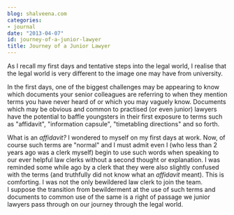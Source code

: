 ```yaml
---
blog: shalveena.com
categories:
- journal
date: "2013-04-07"
id: journey-of-a-junior-lawyer
title: Journey of a Junior Lawyer
---
```


As I recall my first days and tentative steps into the legal world, I realise that the legal world is very different to the image one may have from university.

In the first days, one of the biggest challenges may be appearing to know which documents your senior colleagues are referring to when they mention terms you have never heard of or which you may vaguely know. Documents which may be obvious and common to practised (or even junior) lawyers have the potential to baffle youngsters in their first exposure to terms such as "affidavit", "information capsule", "timetabling directions" and so forth.

What is an _affidavit?_ I wondered to myself on my first days at work. Now, of course such terms are "normal" and I must admit even I (who less than 2 years ago was a clerk myself) begin to use such words when speaking to our ever helpful law clerks without a second thought or explanation. I was reminded some while ago by a clerk that they were also slightly confused with the terms (and truthfully did not know what an _affidavit_ meant). This is comforting. I was not the only bewildered law clerk to join the team. I suppose the transition from bewilderment at the use of such terms and documents to common use of the same is a right of passage we junior lawyers pass through on our journey through the legal world.
